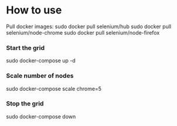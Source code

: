 # How to use 

Pull docker images: 
sudo docker pull selenium/hub
sudo docker pull selenium/node-chrome
sudo docker pull selenium/node-firefox

### Start the grid 
sudo docker-compose up -d

### Scale number of nodes 
sudo docker-compose scale chrome=5

### Stop the grid
sudo docker-compose down

